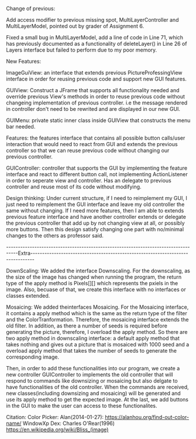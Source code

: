 Change of previous:

Add access modifier to previous missing spot, MultiLayerController and MultiLayerModel, pointed out by grader of Assignment 6.

Fixed a small bug in MultiLayerModel, add a line of code in Line 71, which has previously documented as a functionality of deleteLayer() in Line 26 of Layers interface but failed to perform due to my poor memory.

New Features:

ImageGuiView: an interface that extends previous PictureProfessingView interface in order for reusing previous code and support new GUI features.

GUIView: Construct a JFrame that supports all functionality needed and override previous View's methods in order  to reuse previous code without changeing implementation of previous controller. 
i.e the message rendered in controller don't need to be rewrited and are displayed in our new GUI.

GUIMenu: private static inner class inside GUIView that constructs the menu bar needed.

Features: the features interface that contains all possible button calls/user interaction that would need to react from GUI and extends the previous controller so that we can reuse previous code without changing our previous controller.

GUIController: controller that supports the GUI by implementing the feature interface and react to different button call, not implementing ActionListener in order to seperate view and controller. 
Has an delegate to previous controller and reuse most of its code without modifying.

Design thinking: Under current structure, if I need to reimplement my GUI, I just need to reimplement the GUI interface and leave my old controller the same without changing. 
If I need more features, then I am able to extends previous feature interface and have another controller extends or delegate the previous controller that add up by not changing view at all, or possibly more buttons.
Then this design satisfy changing one part with no/minimal changes to the others as professor said.

-----------------------------------------------------------------------------------Extra-------------------------------------------------------------------------------

DownScaling: We added the interface Downscaling. For the downscaling, as the size of the image has changed when running the program, the return type of the apply method is Pixels[][] which represents the pxiels in the image. Also, becuase of that, we create this interface with no interfaces or classes extended. 

Mosaicing: We added theinterfaces Mosaicing. For the Mosaicing interface, it contains a apply method which is the same as the return type of the filter and the ColorTranformation. Therefore, the mosaicing interface extends the old filter. In addition, as there a number of 
seeds is required before generating the picture, therefore, I overload the apply method. So there are two apply method in downscaling interface: a default apply method that takes nothing and gives out a picture that is mosaiced with 1000 seed and a overload apply method that takes the number of seeds to generate the corresponding image. 

Then, in order to add these functionalities into our program, we create a new controller GUIController to implements the old controller that will respond to commands like downsizing or mosaicing but also delgate to have functionalities of the old controller. When the commands are received, new classes(including downsizing and mosaicing) will be generated and use its apply method to get the expected
image. At the last, we add buttons in the GUI to make the user can access to these functionalites. 

Citation:
Color Picker: Alan(2014-01-27):
https://alanhou.org/find-out-color-name/
WindowXp Dex: Charles O'Rear(1996)
https://en.wikipedia.org/wiki/Bliss_(image)


